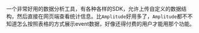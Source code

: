 一个非常好用的数据分析工具，有各种各样的SDK，允许上传自定义的数据结构，然后直接在网页端查看统计信息。比`Amplitude`好用多了，`Amplitude`都不不知道怎么按照表格的方式展示event数据，好像还得付费的用户才能用那个功能。